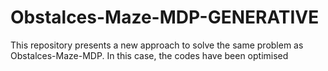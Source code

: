 # Obstalces-Maze-MDP-GENERATIVE
This repository presents a new approach to solve the same problem as Obstalces-Maze-MDP. In this case,  the codes have been optimised
